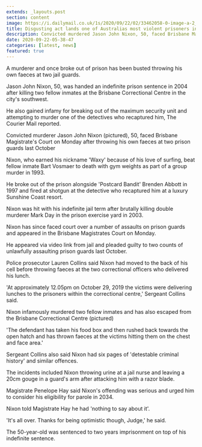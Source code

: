 ```yaml
---
extends: _layouts.post
section: content
image: https://i.dailymail.co.uk/1s/2020/09/22/02/33462058-0-image-a-2_1600739213033.jpg 
title: Disgusting act lands one of Australias most violent prisoners in trouble 
description: Convicted murdered Jason John Nixon, 50, faced Brisbane Magistrates Court on Monday after throwing his own faeces at two prison guards. 
date: 2020-09-22-05-38-47 
categories: [latest, news] 
featured: true 
--- 
```

A murderer and once broke out of prison has been busted throwing his own faeces at two jail guards.    

Jason John Nixon, 50, was handed an indefinite prison sentence in 2004 after killing two fellow inmates at the Brisbane Correctional Centre in the city's southwest.  

He also gained infamy for breaking out of the maximum security unit and attempting to murder one of the detectives who recaptured him, The Courier Mail reported.   

Convicted murderer Jason John Nixon (pictured), 50, faced Brisbane Magistrate's Court on Monday after throwing his own faeces at two prison guards last October 

Nixon, who earned his nickname 'Waxy' because of his love of surfing, beat fellow inmate Bart Vosmaer to death with gym weights as part of a group murder in 1993.  

He broke out of the prison alongside 'Postcard Bandit' Brenden Abbott in 1997 and fired at shotgun at the detective who recaptured him at a luxury Sunshine Coast resort. 

Nixon was hit with his indefinite jail term after brutally killing double murderer Mark Day in the prison exercise yard in 2003.  

Nixon has since faced court over a number of assaults on prison guards and appeared in the Brisbane Magistrates Court on Monday. 

He appeared via video link from jail and pleaded guilty to two counts of unlawfully assaulting prison guards last October.  

Police prosecutor Lauren Collins said Nixon had moved to the back of his cell before throwing faeces at the two correctional officers who delivered his lunch. 

'At approximately 12.05pm on October 29, 2019 the victims were delivering lunches to the prisoners within the correctional centre,' Sergeant Collins said.

Nixon infamously murdered two fellow inmates and has also escaped from the Brisbane Correctional Centre (pictured) 

'The defendant has taken his food box and then rushed back towards the open hatch and has thrown faeces at the victims hitting them on the chest and face area.' 

Sergeant Collins also said Nixon had six pages of 'detestable criminal history' and similar offences. 

The incidents included Nixon throwing urine at a jail nurse and leaving a 20cm gouge in a guard's arm after attacking him with a razor blade.

Magistrate Penelope Hay said Nixon's offending was serious and urged him to consider his eligibility for parole in 2034. 

Nixon told Magistrate Hay he had 'nothing to say about it'. 

'It's all over. Thanks for being optimistic though, Judge,' he said. 

The 50-year-old was sentenced to two years imprisonment on top of his indefinite sentence.  

